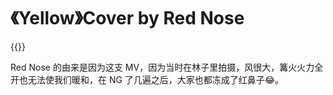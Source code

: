 # 《Yellow》Cover by Red Nose


{{<bilibili BV15L4y1t7Yi>}}

Red Nose 的由来是因为这支 MV，因为当时在林子里拍摄，风很大，篝火火力全开也无法使我们暖和，在 NG 了几遍之后，大家也都冻成了红鼻子😂。
